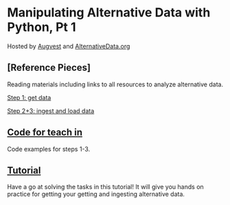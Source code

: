 # Manipulating Alternative Data with Python, Pt 1

Hosted by [Augvest](http://augvest.com/) and [AlternativeData.org](https://alternativedata.org/) 

## [Reference Pieces]

Reading materials including links to all resources to analyze alternative data.

[Step 1: get data](https://alternativedata.org/the-best-tools-to-analyze-alternative-data-part-1-get-data/)

[Step 2+3: ingest and load data](https://alternativedata.org/the-best-tools-to-analyze-alternative-data-parts-2-3-ingesting-and-loading-data/)

## [Code for teach in](https://github.com/citynorman/augvest201807/blob/master/part1.py)

Code examples for steps 1-3.

## [Tutorial](https://github.com/citynorman/augvest201807/blob/master/part1-tutorial.md)

Have a go at solving the tasks in this tutorial! It will give you hands on practice for getting your getting and ingesting alternative data.